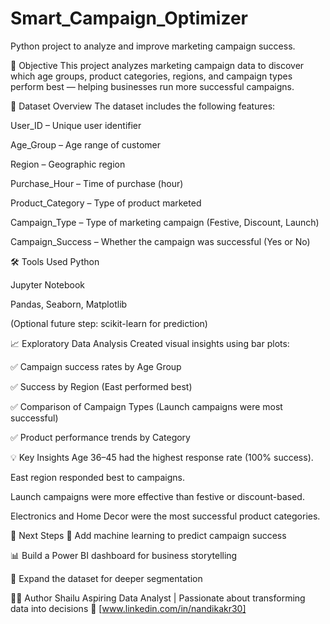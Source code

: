 # Smart_Campaign_Optimizer
Python project to analyze and improve marketing campaign success.

🎯 Objective
This project analyzes marketing campaign data to discover which age groups, product categories, regions, and campaign types perform best — helping businesses run more successful campaigns.

📁 Dataset Overview
The dataset includes the following features:

User_ID – Unique user identifier

Age_Group – Age range of customer

Region – Geographic region

Purchase_Hour – Time of purchase (hour)

Product_Category – Type of product marketed

Campaign_Type – Type of marketing campaign (Festive, Discount, Launch)

Campaign_Success – Whether the campaign was successful (Yes or No)

🛠️ Tools Used
Python

Jupyter Notebook

Pandas, Seaborn, Matplotlib

(Optional future step: scikit-learn for prediction)

📈 Exploratory Data Analysis
Created visual insights using bar plots:

✅ Campaign success rates by Age Group

✅ Success by Region (East performed best)

✅ Comparison of Campaign Types (Launch campaigns were most successful)

✅ Product performance trends by Category

💡 Key Insights
Age 36–45 had the highest response rate (100% success).

East region responded best to campaigns.

Launch campaigns were more effective than festive or discount-based.

Electronics and Home Decor were the most successful product categories.

📌 Next Steps
🔄 Add machine learning to predict campaign success

📊 Build a Power BI dashboard for business storytelling

🚀 Expand the dataset for deeper segmentation

🙋‍♀️ Author
Shailu
Aspiring Data Analyst | Passionate about transforming data into decisions
📧 [www.linkedin.com/in/nandikakr30]

